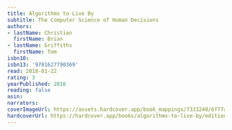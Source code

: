 ```yaml
---
title: Algorithms to Live By
subtitle: The Computer Science of Human Decisions
authors:
- lastName: Christian
  firstName: Brian
- lastName: Griffiths
  firstName: Tom
isbn10:
isbn13: '9781627790369'
read: 2018-01-22
rating: 3
yearPublished: 2016
reading: false
asin:
narrators:
coverImageUrl: https://assets.hardcover.app/book_mappings/7333240/6f77a87d2b875dbe7b07ca4bcf8201cb4007e89d.jpeg
hardcoverUrl: https://hardcover.app/books/algorithms-to-live-by/editions/30959703
---
```

